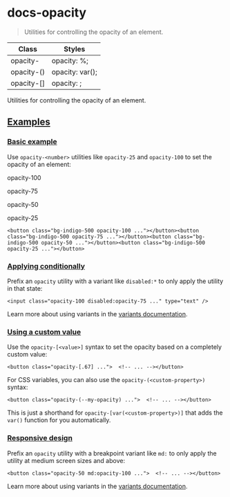 # docs-opacity

> Utilities for controlling the opacity of an element.

| Class                       | Styles                           |
| --------------------------- | -------------------------------- |
| opacity-<number>            | opacity: <number>%;              |
| opacity-(<custom-property>) | opacity: var(<custom-property>); |
| opacity-[<value>]           | opacity: <value>;                |

Utilities for controlling the opacity of an element.

## [Examples](#examples)

### [Basic example](#basic-example)

Use `opacity-<number>` utilities like `opacity-25` and `opacity-100` to set the opacity of an element:

opacity-100

opacity-75

opacity-50

opacity-25

    <button class="bg-indigo-500 opacity-100 ..."></button><button class="bg-indigo-500 opacity-75 ..."></button><button class="bg-indigo-500 opacity-50 ..."></button><button class="bg-indigo-500 opacity-25 ..."></button>

### [Applying conditionally](#applying-conditionally)

Prefix an `opacity` utility with a variant like `disabled:*` to only apply the utility in that state:

    <input class="opacity-100 disabled:opacity-75 ..." type="text" />

Learn more about using variants in the [variants documentation](/docs/hover-focus-and-other-states).

### [Using a custom value](#using-a-custom-value)

Use the `opacity-[<value>]` syntax to set the opacity based on a completely custom value:

    <button class="opacity-[.67] ...">  <!-- ... --></button>

For CSS variables, you can also use the `opacity-(<custom-property>)` syntax:

    <button class="opacity-(--my-opacity) ...">  <!-- ... --></button>

This is just a shorthand for `opacity-[var(<custom-property>)]` that adds the `var()` function for you automatically.

### [Responsive design](#responsive-design)

Prefix an `opacity` utility with a breakpoint variant like `md:` to only apply the utility at medium screen sizes and above:

    <button class="opacity-50 md:opacity-100 ...">  <!-- ... --></button>

Learn more about using variants in the [variants documentation](/docs/hover-focus-and-other-states).

